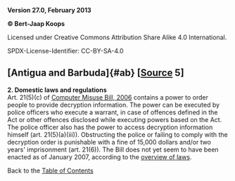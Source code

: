 **Version 27.0, February 2013**

**© Bert-Jaap Koops**

Licensed under Creative Commons Attribution Share Alike 4.0 International.

SPDX-License-Identifier: CC-BY-SA-4.0

## [Antigua and Barbuda]{#ab} \[[Source](cls-srce.htm) 5\]

**2. Domestic laws and regulations**\
Art. 21(5)(c) of [Computer Misuse Bill,
2006](http://www.laws.gov.ag/bills/2006/computer-misuse-bill-2006.pdf)
contains a power to order people to provide decryption information. The
power can be executed by police officers who execute a warrant, in case
of offences defined in the Act or other offences disclosed while
executing powers based on the Act. The police officer also has the power
to access decryption information himself (art. 21(5)(a)(iii)).
Obstructing the police or failing to comply with the decryption order is
punishable with a fine of 15,000 dollars and/or two years\' imprisonment
(art. 21(6)). The Bill does not yet seem to have been enacted as of
January 2007, according to the [overview of
laws](http://www.laws.gov.ag/acts/index.html). 

Back to the [Table of Contents](index.html#toc)
